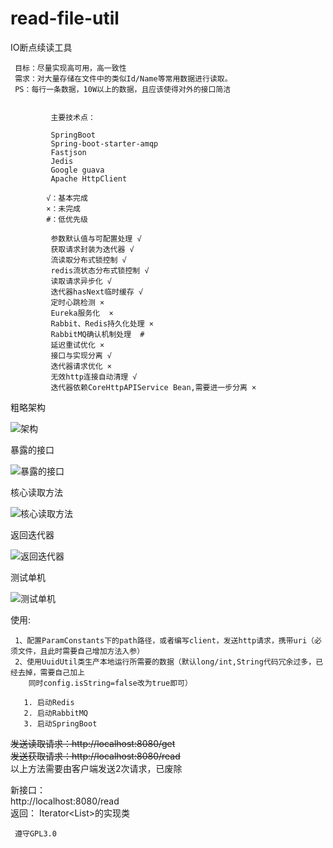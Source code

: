 # read-file-util
IO断点续读工具

     目标：尽量实现高可用，高一致性
     需求：对大量存储在文件中的类似Id/Name等常用数据进行读取。
     PS：每行一条数据，10W以上的数据，且应该使得对外的接口简洁       
            
            
             主要技术点：
 
             SpringBoot
             Spring-boot-starter-amqp
             Fastjson
             Jedis
             Google guava
             Apache HttpClient
             
            √：基本完成
            ×：未完成
            #：低优先级
            
             参数默认值与可配置处理 √
             获取请求封装为迭代器 √
             流读取分布式锁控制 √
             redis流状态分布式锁控制 √
             读取请求异步化 √
             迭代器hasNext临时缓存 √
             定时心跳检测 ×
             Eureka服务化  ×
             Rabbit、Redis持久化处理 ×
             RabbitMQ确认机制处理  #
             延迟重试优化 ×                   
             接口与实现分离 √
             迭代器请求优化 ×
             无效http连接自动清理 √
             迭代器依赖CoreHttpAPIService Bean,需要进一步分离 ×
 

粗略架构

![架构](https://github.com/jxnu-liguobin/read-file-util/blob/master/src/main/resources/images/IMG20180731_110807.png)
  
暴露的接口

![暴露的接口](https://github.com/jxnu-liguobin/read-file-util/blob/master/src/main/resources/images/%E6%9A%B4%E9%9C%B2%E6%8E%A5%E5%8F%A3.png)          

核心读取方法

![核心读取方法](https://github.com/jxnu-liguobin/read-file-util/blob/master/src/main/resources/images/%E6%A0%B8%E5%BF%83%E8%AF%BB%E5%8F%96%E6%96%B9%E6%B3%95.png)

返回迭代器

![返回迭代器](https://github.com/jxnu-liguobin/read-file-util/blob/master/src/main/resources/images/%E8%BF%94%E5%9B%9E%E7%9A%84%E6%A0%B8%E5%BF%83%E8%BF%AD%E4%BB%A3%E5%99%A8.png)  
 
测试单机

![测试单机](https://github.com/jxnu-liguobin/read-file-util/blob/master/src/main/resources/images/%E6%B5%8B%E8%AF%95%E6%89%93%E5%8D%B0%E5%88%B0%E6%8E%A7%E5%88%B6%E5%8F%B0.png)

   使用:
   
     1、配置ParamConstants下的path路径，或者编写client，发送http请求，携带uri（必须文件，且此时需要自己增加方法入参）
     2、使用UuidUtil类生产本地运行所需要的数据（默认long/int,String代码冗余过多，已经去掉，需要自己加上
        同时config.isString=false改为true即可）
   
       1. 启动Redis 
       2. 启动RabbitMQ 
       3. 启动SpringBoot

   
   <del>发送读取请求：http://localhost:8080/get</del><br>
   <del>发送获取请求：http://localhost:8080/read</del><br>
   以上方法需要由客户端发送2次请求，已废除
   
   新接口：<br>
   http://localhost:8080/read <br>
   返回：
   Iterator<List<String>>的实现类
             
     遵守GPL3.0
